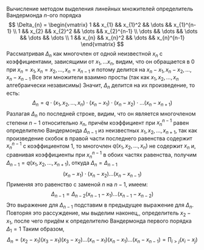 Вычисление методом выделения линейных множителей определитель Вандермонда $n$-ого порядка
$$
\Delta_{n} = \begin{vmatrix}
1 && x_{1} && x_{1}^2 && \dots && x_{1}^{n-1}  \\
1 && x_{2} && x_{2}^2 && \dots && x_{2}^{n-1}  \\
\dots && \dots && \dots && \dots && \dots  \\
1 && x_{n} && x_{n}^2 && \dots && x_{n}^{n-1} 
\end{vmatrix}
$$
Рассматривая $\Delta_{n}$ как многочлен от одной неизвестной $x_n$ с коэффициентами, зависящими от $x_1, \dots x_{n}$, видим, что он обращается в $0$ при $x_{n} = x_{1}, x_{n} = x_{2}, \dots, x_{n} = x_{n-1}$ и потому делится на $x_{n}-x_{1}, x_{n}-x_{2},\dots,x_{n}-x_{n-1}$
Все эти множители взаимно просты (так как $x_{1}, x_{2}, \dots, x_{n}$ алгебраически независимы)
Значит, $\Delta_{n}$ делится на их произведение, то есть:
$$
\Delta_{n} = q\cdot(x_{1}, x_{2}, \dots, x_{n})\cdot(x_{n}-x_{1})\cdot(x_{n}-x_{2})\cdot \dots (x_{n}-x_{n+1})
$$
Разлагая $\Delta_{n}$ по последней строке, видим, что он является многочленом степени $n-1$ относительно $x_n$, причём коэффициент при $x_{n}^{n-1}$ равен определителю Вандермонда $\Delta_{n-1}$ из неизвестных $x_{1}, x_{2}, \dots, x_{n+1}$, так как произведение скобок в правой части последнего равенства содержит $x_{n}^{n-1}$ с коэффициентом 1, то многочлен $q(x_{1}, x_{2}, \dots, x_{n})$ не содержит $x_n$ и, сравнивая коэффициенты при $x^{n-1}_{n}$ в обоих частях равенства, получим $\Delta_{n-1}=q(x_{1}, x_{2}, \dots, x_{n+1})$, откуда $\Delta_{n}=\Delta_{n-1}$
$$
(x_{n}-x_{1})\cdot(x_{n}-x_{2})\dots(x_{n}-x_{n-1})
$$
Применяя это равенство с заменой $n$ на $n-1$, имеем:
$$
\Delta_{n-1}=\Delta_{n-2}(x_{n-1}-x_{1})\dots(x_{n-1}-x_{n-2})
$$
Это выражение для $\Delta_{n-1}$ подставим в предыдущее выражение для $\Delta_{n}$. Повторяя это рассуждение, мы выделим наконец,, определитель $x_2 - x_1$, после чего придём к определителю Вандермонда первого порядка $\Delta_{1}=1$
Таким образом,
$$
\Delta_{n} = (x_{2}-x_{1})(x_{3}-x_{1})(x_{3}-x_{2})\dots(x_{n}-x_{1})(x_{n}-x_{1})\dots(x_{n}-x_{n-1}) = \prod_{i>j}(x_{i}-x_{j})
$$